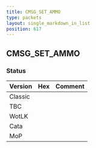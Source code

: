 ```yaml
---
title: CMSG_SET_AMMO
type: packets
layout: single_markdown_in_list
position: 617
---
```


## CMSG_SET_AMMO

### Status

Version | Hex | Comment
---------- | ---------- | ---------- 
Classic |  |  
TBC |  |  
WotLK |  |  
Cata |  |  
MoP |  |  